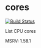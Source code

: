 # cores
[![Build Status](https://travis-ci.org/mikemadden42/cores.svg?branch=master)](https://travis-ci.org/mikemadden42/cores)

List CPU cores

MSRV: 1.58.1
